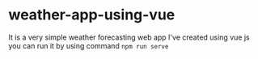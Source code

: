 # weather-app-using-vue

It is a very simple weather forecasting  web app I've created using vue js 
you can run it by using command
`npm run serve`

